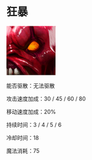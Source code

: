 # 狂暴

![](game/resource/flash3/images/spellicons/mjz_life_stealer_rage.png)





能否驱散：无法驱散

攻击速度加成：30 / 45 / 60 / 80

移动速度加成：20%

持续时间：3 / 4 / 5 / 6

冷却时间：18

魔法消耗：75

